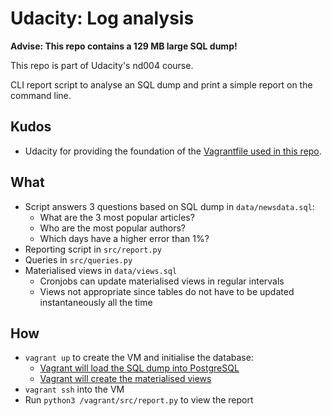 # Udacity: Log analysis

**Advise: This repo contains a 129 MB large SQL dump!**

This repo is part of Udacity's nd004 course.

CLI report script to analyse an SQL dump and print a simple report on the
command line.

## Kudos

- Udacity for providing the foundation of the [Vagrantfile used in this repo](https://github.com/udacity/fullstack-nanodegree-vm).

## What

- Script answers 3 questions based on SQL dump in `data/newsdata.sql`:
    - What are the 3 most popular articles?
    - Who are the most popular authors?
    - Which days have a higher error than 1%?
- Reporting script in `src/report.py`
- Queries in `src/queries.py`
- Materialised views in `data/views.sql`
    - Cronjobs can update materialised views in regular intervals
    - Views not appropriate since tables do not have to be updated
    instantaneously all the time

## How

- `vagrant up` to create the VM and initialise the database:
    - [Vagrant will load the SQL dump into PostgreSQL](Vagrantfile#L28)
    - [Vagrant will create the materialised views](Vagrantfile#L29)
- `vagrant ssh` into the VM
- Run `python3 /vagrant/src/report.py` to view the report
